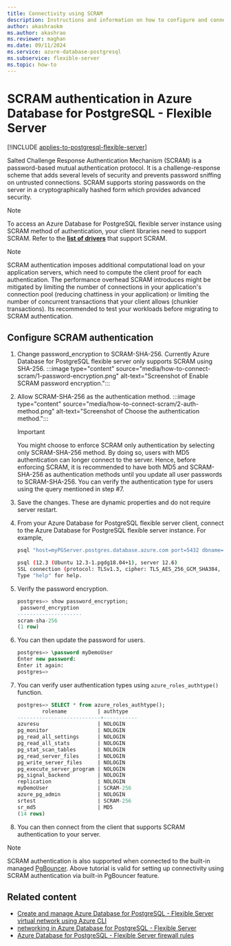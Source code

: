 ```yaml
---
title: Connectivity using SCRAM
description: Instructions and information on how to configure and connect using SCRAM in Azure Database for PostgreSQL - Flexible Server.
author: akashraokm
ms.author: akashrao
ms.reviewer: maghan
ms.date: 09/11/2024
ms.service: azure-database-postgresql
ms.subservice: flexible-server
ms.topic: how-to
---
```


# SCRAM authentication in Azure Database for PostgreSQL - Flexible Server

[!INCLUDE [applies-to-postgresql-flexible-server](~/reusable-content/ce-skilling/azure/includes/postgresql/includes/applies-to-postgresql-flexible-server.md)]

Salted Challenge Response Authentication Mechanism (SCRAM) is a password-based mutual authentication protocol. It is a challenge-response scheme that adds several levels of security and prevents password sniffing on untrusted connections. SCRAM supports storing passwords on the server in a cryptographically hashed form which provides advanced security.

> [!NOTE]  
> To access an Azure Database for PostgreSQL flexible server instance using SCRAM method of authentication, your client libraries need to support SCRAM. Refer to the **[list of drivers](https://wiki.postgresql.org/wiki/List_of_drivers)** that support SCRAM.

> [!NOTE]  
> SCRAM authentication imposes additional computational load on your application servers, which need to compute the client proof for each authentication. The performance overhead SCRAM introduces might be mitigated by limiting the number of connections in your application's connection pool (reducing chattiness in your application) or limiting the number of concurrent transactions that your client allows (chunkier transactions). Its recommended to test your workloads before migrating to SCRAM authentication.

## Configure SCRAM authentication

1. Change password_encryption to SCRAM-SHA-256. Currently Azure Database for PostgreSQL flexible server only supports SCRAM using SHA-256.
        :::image type="content" source="media/how-to-connect-scram/1-password-encryption.png" alt-text="Screenshot of Enable SCRAM password encryption.":::
1. Allow SCRAM-SHA-256 as the authentication method.
        :::image type="content" source="media/how-to-connect-scram/2-auth-method.png" alt-text="Screenshot of Choose the authentication method."::: 
    > [!IMPORTANT]  
    > You might choose to enforce SCRAM only authentication by selecting only SCRAM-SHA-256 method. By doing so, users with MD5 authentication can longer connect to the server. Hence, before enforcing SCRAM, it is recommended to have both MD5 and SCRAM-SHA-256 as authentication methods until you update all user passwords to SCRAM-SHA-256. You can verify the authentication type for users using the query mentioned in step #7.
1. Save the changes. These are dynamic properties and do not require server restart.
1. From your Azure Database for PostgreSQL flexible server client, connect to the Azure Database for PostgreSQL flexible server instance. For example,

    ```bash
    psql "host=myPGServer.postgres.database.azure.com port=5432 dbname=postgres user=myDemoUser password=MyPassword sslmode=require"

    psql (12.3 (Ubuntu 12.3-1.pgdg18.04+1), server 12.6)
    SSL connection (protocol: TLSv1.3, cipher: TLS_AES_256_GCM_SHA384, bits: 256, compression: off)
    Type "help" for help.
    ```

1. Verify the password encryption.

    ```SQL
    postgres=> show password_encryption;
     password_encryption
    ---------------------
    scram-sha-256
    (1 row)
    ```

1. You can then update the password for users.

    ```SQL
    postgres=> \password myDemoUser
    Enter new password:
    Enter it again:
    postgres=>
    ```

1. You can verify user authentication types using `azure_roles_authtype()` function.

    ``` SQL
    postgres=> SELECT * from azure_roles_authtype();
            rolename          | authtype
    ---------------------------+-----------
    azuresu                   | NOLOGIN
    pg_monitor                | NOLOGIN
    pg_read_all_settings      | NOLOGIN
    pg_read_all_stats         | NOLOGIN
    pg_stat_scan_tables       | NOLOGIN
    pg_read_server_files      | NOLOGIN
    pg_write_server_files     | NOLOGIN
    pg_execute_server_program | NOLOGIN
    pg_signal_backend         | NOLOGIN
    replication               | NOLOGIN
    myDemoUser                | SCRAM-256
    azure_pg_admin            | NOLOGIN
    srtest                    | SCRAM-256
    sr_md5                    | MD5
    (14 rows)
    ```

1. You can then connect from the client that supports SCRAM authentication to your server.

> [!NOTE]  
> SCRAM authentication is also supported when connected to the built-in managed [PgBouncer](concepts-pgbouncer.md). Above tutorial is valid for setting up connectivity using SCRAM authentication via built-in PgBouncer feature.

## Related content

- [Create and manage Azure Database for PostgreSQL - Flexible Server virtual network using Azure CLI](./how-to-manage-virtual-network-cli.md)
- [networking in Azure Database for PostgreSQL - Flexible Server](./concepts-networking.md)
- [Azure Database for PostgreSQL - Flexible Server firewall rules](./concepts-networking.md#public-access-allowed-ip-addresses)
